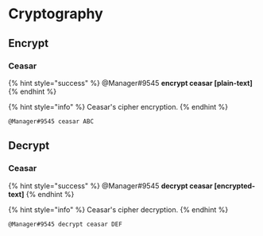 # Cryptography

## Encrypt

### Ceasar

{% hint style="success" %}
@Manager\#9545 **encrypt ceasar \[plain-text\]**
{% endhint %}

{% hint style="info" %}
Ceasar's cipher encryption.
{% endhint %}

```text
@Manager#9545 ceasar ABC
```

## Decrypt

### Ceasar

{% hint style="success" %}
@Manager\#9545 **decrypt ceasar \[encrypted-text\]**
{% endhint %}

{% hint style="info" %}
Ceasar's cipher decryption.
{% endhint %}

```text
@Manager#9545 decrypt ceasar DEF
```

